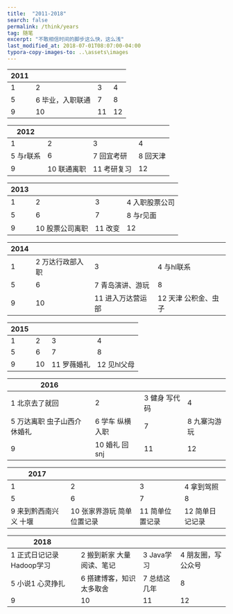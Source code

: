 ```yaml
---
title:  "2011-2018"
search: false
permalink: /think/years
tag: 随笔
excerpt: "不敢相信时间的脚步这么快，这么浅"
last_modified_at: 2018-07-01T08:07:00-04:00
typora-copy-images-to: ..\assets\images
---
```


| 2011 |                  |      |      |
| ---- | ---------------- | ---- | ---- |
| 1    | 2                | 3    | 4    |
| 5    | 6 毕业，入职联通 | 7    | 8    |
| 9    | 10               | 11   | 12   |

| 2012      |             |             |          |
| --------- | ----------- | ----------- | -------- |
| 1         | 2           | 3           | 4        |
| 5 与r联系 | 6           | 7 回宜考研  | 8 回天津 |
| 9         | 10 联通离职 | 11 考研复习 | 12       |

| 2013 |                 |         |                |
| ---- | --------------- | ------- | -------------- |
| 1    | 2               | 3       | 4 入职股票公司 |
| 5    | 6               | 7       | 8 与r见面      |
| 9    | 10 股票公司离职 | 11 改变 | 12             |

| 2014 |                  |                   |                      |
| ---- | ---------------- | ----------------- | -------------------- |
| 1    | 2 万达行政部入职 | 3                 | 4 与hl联系           |
| 5    | 6                | 7 青岛演讲、游玩  | 8                    |
| 9    | 10               | 11 进入万达营运部 | 12 天津 公积金、虫子 |

| 2015 |      |             |             |
| ---- | ---- | ----------- | ----------- |
| 1    | 2    | 3           | 4           |
| 5    | 6    | 7           | 8           |
| 9    | 10   | 11 罗薇婚礼 | 12 见hl父母 |

| 2016                        |                 |               |              |
| --------------------------- | --------------- | ------------- | ------------ |
| 1 北京去了就回              | 2               | 3 健身 写代码 | 4            |
| 5 万达离职 虫子山西介休婚礼 | 6 学车 纵横入职 | 7             | 8 九寨沟游玩 |
| 9                           | 10 婚礼 回snj   | 11            | 12           |

| 2017                  |                            |                 |                 |
| --------------------- | -------------------------- | --------------- | --------------- |
| 1                     | 2                          | 3               | 4 拿到驾照      |
| 5                     | 6                          | 7               | 8               |
| 9 来到黔西南兴义 十堰 | 10 张家界游玩 简单位置记录 | 11 简单位置记录 | 12 简单日记记录 |

| 2018                       |                           |              |                    |
| -------------------------- | ------------------------- | ------------ | ------------------ |
| 1 正式日记记录  Hadoop学习 | 2 搬到新家 大量阅读、笔记 | 3 Java学习   | 4 朋友圈，写公众号 |
| 5 小说1 心灵挣扎           | 6 搭建博客，知识太多取舍  | 7 总结这几年 | 8                  |
| 9                          | 10                        | 11           | 12                 |

